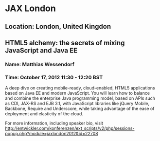 # JAX London
## Location: London, United Kingdon


## HTML5 alchemy: the secrets of mixing JavaScript and Java EE
### Name: Matthias Wessendorf
### Time: October 17, 2012 11:30 - 12:20 BST

A deep dive on creating mobile-ready, cloud-enabled, HTML5 applications based on Java EE and modern JavaScript. You will learn how to balance and combine the enterprise Java programming model, based on APIs such as CDI, JAX-RS and EJB 3.1, with JavaScript libraries like jQuery Mobile, Backbone, Require and Underscore, while taking advantage of the ease of deployment and elasticity of the cloud. 

For more information, including speaker bio, visit http://entwickler.com/konferenzen/ext_scripts/v2/php/sessions-popup.php?module=jaxlondon2012&id=22708
